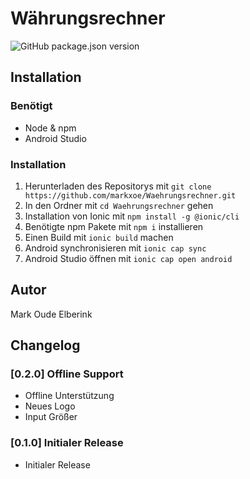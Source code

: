 # Währungsrechner

![GitHub package.json version](https://img.shields.io/github/package-json/v/markxoe/Waehrungsrechner?style=flat-square)

## Installation

### Benötigt

- Node & npm
- Android Studio

### Installation

1. Herunterladen des Repositorys mit `git clone https://github.com/markxoe/Waehrungsrechner.git`
2. In den Ordner mit `cd Waehrungsrechner` gehen
3. Installation von Ionic mit `npm install -g @ionic/cli`
4. Benötigte npm Pakete mit `npm i` installieren
5. Einen Build mit `ionic build` machen
6. Android synchronisieren mit `ionic cap sync`
7. Android Studio öffnen mit `ionic cap open android`

## Autor

Mark Oude Elberink

## Changelog

### [0.2.0] Offline Support

- Offline Unterstützung
- Neues Logo
- Input Größer

### [0.1.0] Initialer Release

- Initialer Release
